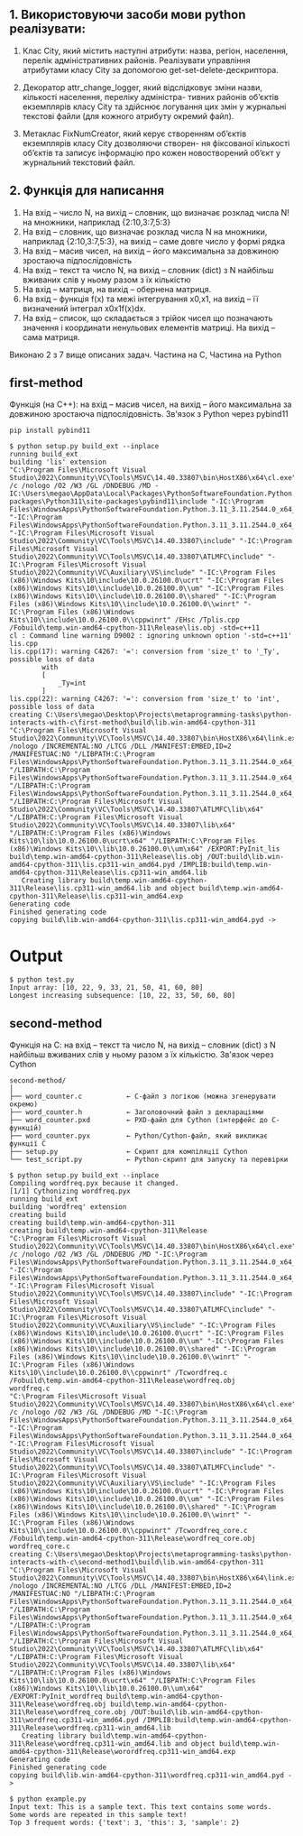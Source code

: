 ## 1. Використовуючи засоби мови python реалiзувати:
1. Клас City, який мiстить наступнi атрибути: назва, регiон, населення, перелiк адмiнiстративних районiв.
Реалiзувати управлiння атрибутами класу City за допомогою get-set-delete-дескриптора.

2. Декоратор attr_change_logger, який вiдслiдковує змiни назви, кiлькостi населення, перелiку адмiнiстра-
тивних районiв об’єктiв екземплярiв класу City та здiйснює логування цих змiн у журнальнi текстовi
файли (для кожного атрибуту окремий файл). 

3. Метаклас FixNumCreator, який керує створенням об’єктiв екземплярiв класу City дозволяючи створен-
ня фiксованої кiлькостi об’єктiв та записує iнформацiю про кожен новостворений об’єкт у журнальний
текстовий файл. 

## 2. Функція для написання
1) На вхід – число N, на вихід – словник, що визначає розклад числа  N! на множники, наприклад {2:10,3:7,5:3}
2) На вхід – словник, що визначає розклад числа N на множники, наприклад {2:10,3:7,5:3}, на вихід – саме довге число у формі рядка
3) На вхід – масив чисел, на вихід – його максимальна за довжиною зростаюча підпослідовність
4) На вхід – текст та число N, на вихід – словник (dict) з N найбільш вживаних слів у ньому разом з їх кількістю
5) На вхід – матриця, на вихід – обернена матриця.
6) На вхід – функція f(x) та межі інтегрування x0,x1, на вихід – її визначений інтеграл x0x1f(x)dx.
7) На вхід – список, що складається з трійок чисел що позначають значення і координати ненульових елементів матриці. На вихід – сама матриця.

Виконаю 2 з 7 вище описаних задач. Частина на C, Частина на Python

## first-method
Функція (на С++): на вхід – масив чисел, на вихід – його максимальна за довжиною зростаюча підпослідовність. 
Зв'язок з Python через pybind11
```
pip install pybind11
```

```
$ python setup.py build_ext --inplace
running build_ext
building 'lis' extension
"C:\Program Files\Microsoft Visual Studio\2022\Community\VC\Tools\MSVC\14.40.33807\bin\HostX86\x64\cl.exe" /c /nologo /O2 /W3 /GL /DNDEBUG /MD -IC:\Users\megao\AppData\Local\Packages\PythonSoftwareFoundation.Python.3.11_qbz5n2kfra8p0\LocalCache\local-packages\Python311\site-packages\pybind11\include "-IC:\Program Files\WindowsApps\PythonSoftwareFoundation.Python.3.11_3.11.2544.0_x64__qbz5n2kfra8p0\include" "-IC:\Program Files\WindowsApps\PythonSoftwareFoundation.Python.3.11_3.11.2544.0_x64__qbz5n2kfra8p0\Include" "-IC:\Program Files\Microsoft Visual Studio\2022\Community\VC\Tools\MSVC\14.40.33807\include" "-IC:\Program Files\Microsoft Visual Studio\2022\Community\VC\Tools\MSVC\14.40.33807\ATLMFC\include" "-IC:\Program Files\Microsoft Visual Studio\2022\Community\VC\Auxiliary\VS\include" "-IC:\Program Files (x86)\Windows Kits\10\include\10.0.26100.0\ucrt" "-IC:\Program Files (x86)\Windows Kits\10\\include\10.0.26100.0\\um" "-IC:\Program Files (x86)\Windows Kits\10\\include\10.0.26100.0\\shared" "-IC:\Program Files (x86)\Windows Kits\10\\include\10.0.26100.0\\winrt" "-IC:\Program Files (x86)\Windows Kits\10\\include\10.0.26100.0\\cppwinrt" /EHsc /Tplis.cpp /Fobuild\temp.win-amd64-cpython-311\Release\lis.obj -std=c++11
cl : Command line warning D9002 : ignoring unknown option '-std=c++11'
lis.cpp
lis.cpp(17): warning C4267: '=': conversion from 'size_t' to '_Ty', possible loss of data
        with
        [
            _Ty=int
        ]
lis.cpp(22): warning C4267: '=': conversion from 'size_t' to 'int', possible loss of data
creating C:\Users\megao\Desktop\Projects\metaprogramming-tasks\python-interacts-with-c\first-method\build\lib.win-amd64-cpython-311
"C:\Program Files\Microsoft Visual Studio\2022\Community\VC\Tools\MSVC\14.40.33807\bin\HostX86\x64\link.exe" /nologo /INCREMENTAL:NO /LTCG /DLL /MANIFEST:EMBED,ID=2 /MANIFESTUAC:NO "/LIBPATH:C:\Program Files\WindowsApps\PythonSoftwareFoundation.Python.3.11_3.11.2544.0_x64__qbz5n2kfra8p0\libs" "/LIBPATH:C:\Program Files\WindowsApps\PythonSoftwareFoundation.Python.3.11_3.11.2544.0_x64__qbz5n2kfra8p0" "/LIBPATH:C:\Program Files\WindowsApps\PythonSoftwareFoundation.Python.3.11_3.11.2544.0_x64__qbz5n2kfra8p0\PCbuild\amd64" "/LIBPATH:C:\Program Files\Microsoft Visual Studio\2022\Community\VC\Tools\MSVC\14.40.33807\ATLMFC\lib\x64" "/LIBPATH:C:\Program Files\Microsoft Visual Studio\2022\Community\VC\Tools\MSVC\14.40.33807\lib\x64" "/LIBPATH:C:\Program Files (x86)\Windows Kits\10\lib\10.0.26100.0\ucrt\x64" "/LIBPATH:C:\Program Files (x86)\Windows Kits\10\\lib\10.0.26100.0\\um\x64" /EXPORT:PyInit_lis build\temp.win-amd64-cpython-311\Release\lis.obj /OUT:build\lib.win-amd64-cpython-311\lis.cp311-win_amd64.pyd /IMPLIB:build\temp.win-amd64-cpython-311\Release\lis.cp311-win_amd64.lib
   Creating library build\temp.win-amd64-cpython-311\Release\lis.cp311-win_amd64.lib and object build\temp.win-amd64-cpython-311\Release\lis.cp311-win_amd64.exp
Generating code
Finished generating code
copying build\lib.win-amd64-cpython-311\lis.cp311-win_amd64.pyd -> 
```
# Output
```
$ python test.py
Input array: [10, 22, 9, 33, 21, 50, 41, 60, 80]
Longest increasing subsequence: [10, 22, 33, 50, 60, 80]
```

## second-method
Функція на С: на вхід – текст та число N, на вихід – словник (dict) з N найбільш вживаних слів у ньому разом з їх кількістю.
Зв'язок через Cython
```
second-method/
│
├── word_counter.c           ← C-файл з логікою (можна згенерувати окремо)
├── word_counter.h           ← Заголовочний файл з деклараціями
├── word_counter.pxd         ← PXD-файл для Cython (інтерфейс до C-функцій)
├── word_counter.pyx         ← Python/Cython-файл, який викликає функції C
├── setup.py                 ← Скрипт для компіляції Cython
└── test_script.py           ← Python-скрипт для запуску та перевірки
```
```
$ python setup.py build_ext --inplace
Compiling wordfreq.pyx because it changed.
[1/1] Cythonizing wordfreq.pyx
running build_ext
building 'wordfreq' extension
creating build
creating build\temp.win-amd64-cpython-311
creating build\temp.win-amd64-cpython-311\Release
"C:\Program Files\Microsoft Visual Studio\2022\Community\VC\Tools\MSVC\14.40.33807\bin\HostX86\x64\cl.exe" /c /nologo /O2 /W3 /GL /DNDEBUG /MD "-IC:\Program Files\WindowsApps\PythonSoftwareFoundation.Python.3.11_3.11.2544.0_x64__qbz5n2kfra8p0\include" "-IC:\Program Files\WindowsApps\PythonSoftwareFoundation.Python.3.11_3.11.2544.0_x64__qbz5n2kfra8p0\Include" "-IC:\Program Files\Microsoft Visual Studio\2022\Community\VC\Tools\MSVC\14.40.33807\include" "-IC:\Program Files\Microsoft Visual Studio\2022\Community\VC\Tools\MSVC\14.40.33807\ATLMFC\include" "-IC:\Program Files\Microsoft Visual Studio\2022\Community\VC\Auxiliary\VS\include" "-IC:\Program Files (x86)\Windows Kits\10\include\10.0.26100.0\ucrt" "-IC:\Program Files (x86)\Windows Kits\10\\include\10.0.26100.0\\um" "-IC:\Program Files (x86)\Windows Kits\10\\include\10.0.26100.0\\shared" "-IC:\Program Files (x86)\Windows Kits\10\\include\10.0.26100.0\\winrt" "-IC:\Program Files (x86)\Windows Kits\10\\include\10.0.26100.0\\cppwinrt" /Tcwordfreq.c /Fobuild\temp.win-amd64-cpython-311\Release\wordfreq.obj
wordfreq.c
"C:\Program Files\Microsoft Visual Studio\2022\Community\VC\Tools\MSVC\14.40.33807\bin\HostX86\x64\cl.exe" /c /nologo /O2 /W3 /GL /DNDEBUG /MD "-IC:\Program Files\WindowsApps\PythonSoftwareFoundation.Python.3.11_3.11.2544.0_x64__qbz5n2kfra8p0\include" "-IC:\Program Files\WindowsApps\PythonSoftwareFoundation.Python.3.11_3.11.2544.0_x64__qbz5n2kfra8p0\Include" "-IC:\Program Files\Microsoft Visual Studio\2022\Community\VC\Tools\MSVC\14.40.33807\include" "-IC:\Program Files\Microsoft Visual Studio\2022\Community\VC\Tools\MSVC\14.40.33807\ATLMFC\include" "-IC:\Program Files\Microsoft Visual Studio\2022\Community\VC\Auxiliary\VS\include" "-IC:\Program Files (x86)\Windows Kits\10\include\10.0.26100.0\ucrt" "-IC:\Program Files (x86)\Windows Kits\10\\include\10.0.26100.0\\um" "-IC:\Program Files (x86)\Windows Kits\10\\include\10.0.26100.0\\shared" "-IC:\Program Files (x86)\Windows Kits\10\\include\10.0.26100.0\\winrt" "-IC:\Program Files (x86)\Windows Kits\10\\include\10.0.26100.0\\cppwinrt" /Tcwordfreq_core.c /Fobuild\temp.win-amd64-cpython-311\Release\wordfreq_core.obj
wordfreq_core.c
creating C:\Users\megao\Desktop\Projects\metaprogramming-tasks\python-interacts-with-c\second-method1\build\lib.win-amd64-cpython-311
"C:\Program Files\Microsoft Visual Studio\2022\Community\VC\Tools\MSVC\14.40.33807\bin\HostX86\x64\link.exe" /nologo /INCREMENTAL:NO /LTCG /DLL /MANIFEST:EMBED,ID=2 /MANIFESTUAC:NO "/LIBPATH:C:\Program Files\WindowsApps\PythonSoftwareFoundation.Python.3.11_3.11.2544.0_x64__qbz5n2kfra8p0\libs" "/LIBPATH:C:\Program Files\WindowsApps\PythonSoftwareFoundation.Python.3.11_3.11.2544.0_x64__qbz5n2kfra8p0" "/LIBPATH:C:\Program Files\WindowsApps\PythonSoftwareFoundation.Python.3.11_3.11.2544.0_x64__qbz5n2kfra8p0\PCbuild\amd64" "/LIBPATH:C:\Program Files\Microsoft Visual Studio\2022\Community\VC\Tools\MSVC\14.40.33807\ATLMFC\lib\x64" "/LIBPATH:C:\Program Files\Microsoft Visual Studio\2022\Community\VC\Tools\MSVC\14.40.33807\lib\x64" "/LIBPATH:C:\Program Files (x86)\Windows Kits\10\lib\10.0.26100.0\ucrt\x64" "/LIBPATH:C:\Program Files (x86)\Windows Kits\10\\lib\10.0.26100.0\\um\x64" /EXPORT:PyInit_wordfreq build\temp.win-amd64-cpython-311\Release\wordfreq.obj build\temp.win-amd64-cpython-311\Release\wordfreq_core.obj /OUT:build\lib.win-amd64-cpython-311\wordfreq.cp311-win_amd64.pyd /IMPLIB:build\temp.win-amd64-cpython-311\Release\wordfreq.cp311-win_amd64.lib
   Creating library build\temp.win-amd64-cpython-311\Release\wordfreq.cp311-win_amd64.lib and object build\temp.win-amd64-cpython-311\Release\worordfreq.cp311-win_amd64.exp
Generating code
Finished generating code
copying build\lib.win-amd64-cpython-311\wordfreq.cp311-win_amd64.pyd ->
```
```
$ python example.py
Input text: This is a sample text. This text contains some words.
Some words are repeated in this sample text!
Top 3 frequent words: {'text': 3, 'this': 3, 'sample': 2}
```
